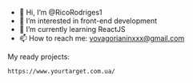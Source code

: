 - 👋 Hi, I’m @RicoRodriges1
- 👀 I’m interested in front-end development
- 🌱 I’m currently learning ReactJS
- 📫 How to reach me: vovagorianinxxx@gmail.com 



My ready projects:

    https://www.yourtarget.com.ua/


<!---
RicoRodriges1/RicoRodriges1 is a ✨ special ✨ repository because its `README.md` (this file) appears on your GitHub profile.
You can click the Preview link to take a look at your changes.
--->

